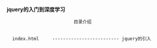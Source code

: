 **jquery的入门到深度学习**

                             目录介绍
                             
                             
      index.html     ------------------------- jquery的引入
      

